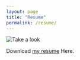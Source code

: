 ```yaml
---
layout: page
title: "Resume"
permalink: /resume/
---
```


![Take a look](/assets/resume.JPG)

Download [my resume](/assets/Kaih_White_resume_4-25-21.pdf) Here.